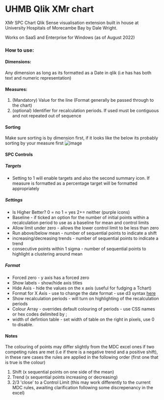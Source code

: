 # UHMB Qlik XMr chart
XMr SPC Chart Qlik Sense visualisation extension built in house at University Hospitals of Morecambe Bay by Dale Wright.

Works on SaaS and Enterprise for Windows (as of August 2022)

### How to use:
#### Dimensions:
Any dimension as long as its formatted as a Date in qlik (i.e has has both text and numeric representation)

#### Measures:
1. (Mandatory) Value for the line (Format generally be passed through to the chart)
2. (optional) Identifier for recalculation periods.  If used must be contiguous and not repeated out of sequence

#### Sorting
Make sure sorting is by dimension first, if it looks like the below its probably sorting by your measure first ![image](https://user-images.githubusercontent.com/111445780/186640157-8bbeea38-a9a3-49e2-b531-47569b234dd5.png)

#### SPC Controls
##### Targets
* Setting to 1 will enable targets and also the second summary icon. If measure is formatted as a percentage target will be formatted appropriately

##### Settings
* Is Higher Better?  0 = no 1 = yes 2+= neither (purple icons)
* Baseline -  if ticked an option for the number of initial points within a recalculation period to use as a baseline for mean and control limits
* Allow limit under zero - allows the lower control limit to be less than zero
* Run above/below mean - number of sequential points to indicate a shift
* increasing/decreasing trends - number of sequential points to indicate a trend
* consecutive points within 1 sigma - number of sequential points to highlight a clustering around mean

##### Format
* Forced zero -  y axis has a forced zero
* Show labels - show/hide axis titles
* Hide Axis - hide the values on the x axis (useful for fudging a Tchart)
* Format for X Axis - use to change the date format - use d3 syntax [here](https://github.com/d3/d3-time-format#api-reference)
* Show recalculation periods - will turn on highlighting  of the recalculation periods
* Colour Array -  overrides default colouring of periods - use CSS names or hex codes delimited by ;
* width of defintion table - set width of table on the right in pixels, use 0 to disable.

#### Notes
The colouring of points may differ slightly from the MDC excel ones if two competing rules are met (i.e if there is a negative trend and a positive shift), in these rare cases the rules are applied in the following order (first one that is true is the colour)
1. Shift (x sequential points on one side of the mean)
2. Trend (x sequential points increasing or decreasing)
3. 2/3 'close' to a Control Limit (this may work differently to the current MDC rules, awaiting clarification following some discrepenancy in the excel)
